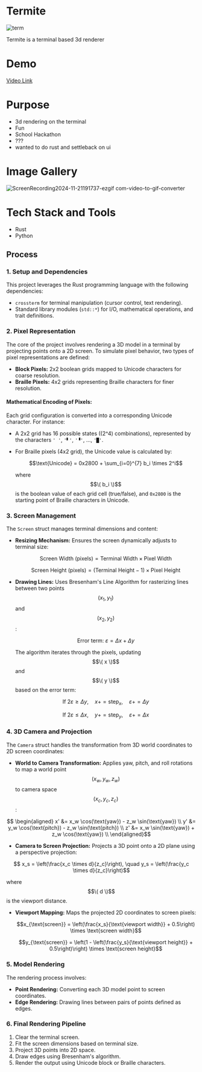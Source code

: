 # Termite



![term](https://github.com/user-attachments/assets/e8aef4b5-8b82-4831-92cd-42be10c8a4fb)




Termite is a terminal based 3d renderer

# Demo
[Video Link](https://youtu.be/NClyZ4eBxyg)


# Purpose

- 3d rendering on the terminal
- Fun
- School Hackathon
- ???
- wanted to do rust and settleback on ui

# Image Gallery
![ScreenRecording2024-11-21191737-ezgif com-video-to-gif-converter](https://github.com/user-attachments/assets/723bea29-914b-4cd5-b280-cde9590edccc)



# Tech Stack and Tools
- Rust
- Python


## Process

### 1. **Setup and Dependencies**
This project leverages the Rust programming language with the following dependencies:
- `crossterm` for terminal manipulation (cursor control, text rendering).
- Standard library modules (`std::*`) for I/O, mathematical operations, and trait definitions.

### 2. **Pixel Representation**
The core of the project involves rendering a 3D model in a terminal by projecting points onto a 2D screen. To simulate pixel behavior, two types of pixel representations are defined:
- **Block Pixels:** 2x2 boolean grids mapped to Unicode characters for coarse resolution.
- **Braille Pixels:** 4x2 grids representing Braille characters for finer resolution.

#### Mathematical Encoding of Pixels:
Each grid configuration is converted into a corresponding Unicode character. For instance:
- A 2x2 grid has 16 possible states (\(2^4\) combinations), represented by the characters `' '`, `'▘'`, `'▝'`, ..., `'█'`.
- For Braille pixels (4x2 grid), the Unicode value is calculated by:
  
  $$\text{Unicode} = 0x2800 + \sum_{i=0}^{7} b_i \times 2^i$$
  
  where $$\( b_i \)$$ is the boolean value of each grid cell (true/false), and `0x2800` is the starting point of Braille characters in Unicode.

### 3. **Screen Management**
The `Screen` struct manages terminal dimensions and content:
- **Resizing Mechanism:** Ensures the screen dynamically adjusts to terminal size:
 
  $$\text{Screen Width (pixels)} = \text{Terminal Width} \times \text{Pixel Width}$$
  
  
  $$\text{Screen Height (pixels)} = (\text{Terminal Height} - 1) \times \text{Pixel Height}$$
  

- **Drawing Lines:** Uses Bresenham's Line Algorithm for rasterizing lines between two points $$(x_1, y_1)$$ and $$(x_2, y_2)$$:
  
  $$\text{Error term: } \varepsilon = \Delta x + \Delta y$$
  
  The algorithm iterates through the pixels, updating $$\( x \)$$ and $$\( y \)$$ based on the error term:
  
  $$\text{If } 2\varepsilon \geq \Delta y, \quad x += \text{step}_x, \quad \varepsilon += \Delta y$$
  
  $$\text{If } 2\varepsilon \leq \Delta x, \quad y += \text{step}_y, \quad \varepsilon += \Delta x$$
  

### 4. **3D Camera and Projection**
The `Camera` struct handles the transformation from 3D world coordinates to 2D screen coordinates:
- **World to Camera Transformation:** Applies yaw, pitch, and roll rotations to map a world point $$(x_w, y_w, z_w)$$ to camera space $$(x_c, y_c, z_c)$$:

```math
  \begin{aligned}
  x' &= x_w \cos(\text{yaw}) - z_w \sin(\text{yaw}) \\
  y' &= y_w \cos(\text{pitch}) - z_w \sin(\text{pitch}) \\
  z' &= x_w \sin(\text{yaw}) + z_w \cos(\text{yaw}) \\
  \end{aligned}
```

- **Camera to Screen Projection:** Projects a 3D point onto a 2D plane using a perspective projection:

 $$ x_s = \left(\frac{x_c \times d}{z_c}\right), \quad y_s = \left(\frac{y_c \times d}{z_c}\right)$$

  where $$\( d \)$$ is the viewport distance.

- **Viewport Mapping:** Maps the projected 2D coordinates to screen pixels:
  
  $$x_{\text{screen}} = \left(\frac{x_s}{\text{viewport width}} + 0.5\right) \times \text{screen width}$$
  
  
  $$y_{\text{screen}} = \left(1 - \left(\frac{y_s}{\text{viewport height}} + 0.5\right)\right) \times \text{screen height}$$

  
### 5. **Model Rendering**
The rendering process involves:
- **Point Rendering:** Converting each 3D model point to screen coordinates.
- **Edge Rendering:** Drawing lines between pairs of points defined as edges.

### 6. **Final Rendering Pipeline**
1. Clear the terminal screen.
2. Fit the screen dimensions based on terminal size.
3. Project 3D points into 2D space.
4. Draw edges using Bresenham's algorithm.
5. Render the output using Unicode block or Braille characters.



